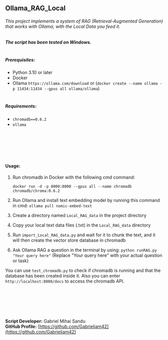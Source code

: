 ## Ollama_RAG_Local

###### This project implements a system of RAG (Retrieval-Augmented Generation) that works with Ollama, with the Local Data you feed it.

##### The script has been tested on Windows.
#

##### Prerequisites:

- Python 3.10 or later
- Docker
- Ollama `https://ollama.com/download` or (`docker create --name ollama -p 11434:11434 --gpus all ollama/ollama`)
#

##### Requirements:

- `chromadb==0.6.2`
- `ollama`




<br><br>





<br><br>





#### Usage:

1. Run chromadb in Docker with the following cmd command:

   `docker run -d -p 8000:8000 --gpus all --name chromadb chromadb/chroma:0.6.2`

2. Run Ollama and install text embedding model by running this command in cmd: `ollama pull nomic-embed-text`

3. Create a directory named `Local_RAG_data` in the project directory

4. Copy your local text data files (.txt) in the `Local_RAG_data` directory

5. Run `import_Local_RAG_data.py` and wait for it to chunk the text, and it will then create the vector store database in chromadb

6. Ask Ollama RAG a question in the terminal by using: `python runRAG.py "Your query here"` (Replace "Your query here" with your actual question or task)

You can use `test_chromadb.py` to check if chromadb is running and that the database has been created inside it.
Also you can enter `http://localhost:8000/docs` to access the chromadb API.


<br><br>





<br><br>


**Script Developer:** Gabriel Mihai Sandu  
**GitHub Profile:** [https://github.com/Gabrieliam42](https://github.com/Gabrieliam42)
